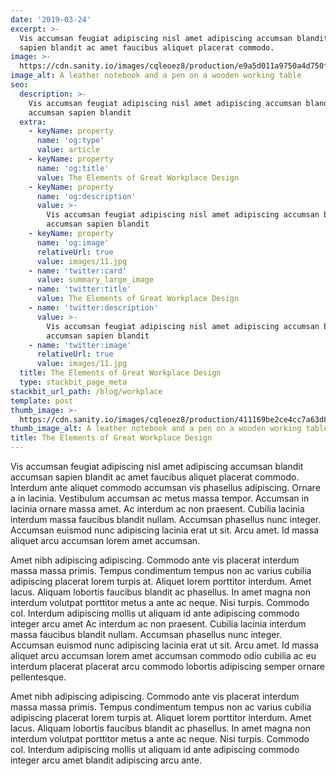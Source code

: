 ```yaml
---
date: '2019-03-24'
excerpt: >-
  Vis accumsan feugiat adipiscing nisl amet adipiscing accumsan blandit accumsan
  sapien blandit ac amet faucibus aliquet placerat commodo.
image: >-
  https://cdn.sanity.io/images/cqleoez8/production/e9a5d011a9750a4d750fa91143fc94721e8473bd-1280x850.jpg
image_alt: A leather notebook and a pen on a wooden working table
seo:
  description: >-
    Vis accumsan feugiat adipiscing nisl amet adipiscing accumsan blandit
    accumsan sapien blandit
  extra:
    - keyName: property
      name: 'og:type'
      value: article
    - keyName: property
      name: 'og:title'
      value: The Elements of Great Workplace Design
    - keyName: property
      name: 'og:description'
      value: >-
        Vis accumsan feugiat adipiscing nisl amet adipiscing accumsan blandit
        accumsan sapien blandit
    - keyName: property
      name: 'og:image'
      relativeUrl: true
      value: images/11.jpg
    - name: 'twitter:card'
      value: summary_large_image
    - name: 'twitter:title'
      value: The Elements of Great Workplace Design
    - name: 'twitter:description'
      value: >-
        Vis accumsan feugiat adipiscing nisl amet adipiscing accumsan blandit
        accumsan sapien blandit
    - name: 'twitter:image'
      relativeUrl: true
      value: images/11.jpg
  title: The Elements of Great Workplace Design
  type: stackbit_page_meta
stackbit_url_path: /blog/workplace
template: post
thumb_image: >-
  https://cdn.sanity.io/images/cqleoez8/production/411169be2ce4cc7a63d8544d33cfc6aa9bfb21c5-860x571.jpg
thumb_image_alt: A leather notebook and a pen on a wooden working table
title: The Elements of Great Workplace Design
---
```


Vis accumsan feugiat adipiscing nisl amet adipiscing accumsan blandit accumsan sapien blandit ac amet faucibus aliquet placerat commodo. Interdum ante aliquet commodo accumsan vis phasellus adipiscing. Ornare a in lacinia. Vestibulum accumsan ac metus massa tempor. Accumsan in lacinia ornare massa amet. Ac interdum ac non praesent. Cubilia lacinia interdum massa faucibus blandit nullam. Accumsan phasellus nunc integer. Accumsan euismod nunc adipiscing lacinia erat ut sit. Arcu amet. Id massa aliquet arcu accumsan lorem amet accumsan.

Amet nibh adipiscing adipiscing. Commodo ante vis placerat interdum massa massa primis. Tempus condimentum tempus non ac varius cubilia adipiscing placerat lorem turpis at. Aliquet lorem porttitor interdum. Amet lacus. Aliquam lobortis faucibus blandit ac phasellus. In amet magna non interdum volutpat porttitor metus a ante ac neque. Nisi turpis. Commodo col. Interdum adipiscing mollis ut aliquam id ante adipiscing commodo integer arcu amet Ac interdum ac non praesent. Cubilia lacinia interdum massa faucibus blandit nullam. Accumsan phasellus nunc integer. Accumsan euismod nunc adipiscing lacinia erat ut sit. Arcu amet. Id massa aliquet arcu accumsan lorem amet accumsan commodo odio cubilia ac eu interdum placerat placerat arcu commodo lobortis adipiscing semper ornare pellentesque.

Amet nibh adipiscing adipiscing. Commodo ante vis placerat interdum massa massa primis. Tempus condimentum tempus non ac varius cubilia adipiscing placerat lorem turpis at. Aliquet lorem porttitor interdum. Amet lacus. Aliquam lobortis faucibus blandit ac phasellus. In amet magna non interdum volutpat porttitor metus a ante ac neque. Nisi turpis. Commodo col. Interdum adipiscing mollis ut aliquam id ante adipiscing commodo integer arcu amet blandit adipiscing arcu ante.
